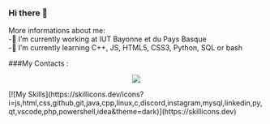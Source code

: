 ### Hi there 👋

<!--
**MaxMontouro/MaxMontouro** is a ✨ _special_ ✨ repository because its `README.md` (this file) appears on your GitHub profile.

Here are some ideas to get you started:

- 🔭 I’m currently working at IUT Bayonne et du Pays Basque
- 🌱 I’m currently learning C++, JS, HTML5, CSS3, Python, SQL or bash
- 👯 I’m looking to collaborate on ...
- 🤔 I’m looking for help with ...
- 💬 Ask me about ...
- 📫 How to reach me: ...
- 😄 Pronouns: ...
- ⚡ Fun fact: ...
-->
More informations about me:  
-🔭 I’m currently working at IUT Bayonne et du Pays Basque  
-🌱 I’m currently learning C++, JS, HTML5, CSS3, Python, SQL or bash  

###My Contacts :  
<p align="center">
  <a href="https://skillicons.dev">
    <img src="https://skillicons.dev/icons?i=discord,linkedin," />
  </a>
</p>
[![My Skills](https://skillicons.dev/icons?i=js,html,css,github,git,java,cpp,linux,c,discord,instagram,mysql,linkedin,py,qt,vscode,php,powershell,idea&theme=dark)](https://skillicons.dev)
